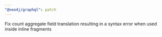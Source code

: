 ```yaml
---
"@neo4j/graphql": patch
---
```


Fix count aggregate field translation resulting in a syntax error when used inside inline fragments
